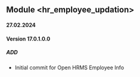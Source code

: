 ## Module <hr_employee_updation>

#### 27.02.2024
#### Version 17.0.1.0.0
##### ADD
- Initial commit for Open HRMS Employee Info
